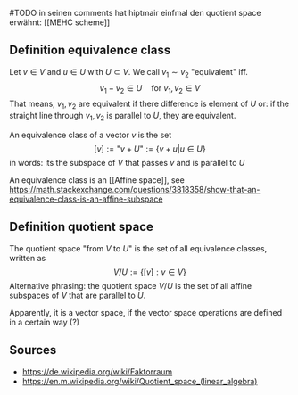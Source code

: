 
#TODO in seinen comments hat hiptmair einfmal den quotient space erwähnt: [[MEHC scheme]]




## Definition equivalence class
Let $v\in V$ and $u\in U$ with $U \subset V$.
We call $v_1\sim v_2$ "equivalent" iff.
$$v_1-v_2\in U \quad\text{for } v_1,v_2 \in V$$
That means, $v_1,v_2$ are equivalent if there difference is element of $U$ or: if the straight line through $v_1,v_2$ is parallel to $U$, they are equivalent.

An equivalence class of a vector $v$ is the set
$$ [v] := \text{"}v+U\text{"} := \{v+u | u\in U \}$$
in words: its the subspace of $V$ that passes $v$ and is parallel to $U$ 

An equivalence class is an [[Affine space]], see https://math.stackexchange.com/questions/3818358/show-that-an-equivalence-class-is-an-affine-subspace


## Definition quotient space
The quotient space "from $V$ to $U$" is the set of all equivalence classes, written as
$$V / U := \{[v] : v\in V\} $$
Alternative phrasing: the quotient space $V/U$ is the set of all affine subspaces of $V$ that are parallel to $U$.

Apparently, it is a vector space, if the vector space operations are defined in a certain way (?)



## Sources
- https://de.wikipedia.org/wiki/Faktorraum
- https://en.m.wikipedia.org/wiki/Quotient_space_(linear_algebra)